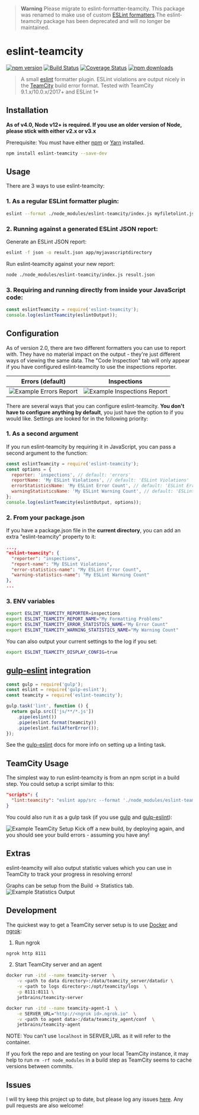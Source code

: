 > **Warning**
> Please migrate to eslint-formatter-teamcity. This package was renamed to make use of custom [ESLint formatters](https://eslint.org/docs/developer-guide/working-with-custom-formatters#packaging-the-custom-formatter).The eslint-teamcity package has been deprecated and will no longer be maintained.

# eslint-teamcity

[![npm version](https://badge.fury.io/js/eslint-teamcity.svg)](https://www.npmjs.com/package/eslint-teamcity)
[![Build Status](https://github.com/andreogle/eslint-teamcity/actions/workflows/continuous-build.yml/badge.svg)](https://github.com/andreogle/eslint-teamcity/actions/workflows/continuous-build.yml)
[![Coverage Status](https://coveralls.io/repos/github/andreogle/eslint-teamcity/badge.svg?branch=main)](https://coveralls.io/github/andreogle/eslint-teamcity?branch=main)
[![npm downloads](https://img.shields.io/npm/dm/eslint-teamcity.svg)](https://www.npmjs.com/package/eslint-teamcity)

> A small [eslint](https://github.com/eslint/eslint) formatter plugin.
ESLint violations are output nicely in the
[TeamCity](https://www.jetbrains.com/teamcity/) build error format. Tested with
TeamCity 9.1.x/10.0.x/2017+ and ESLint 1+

## Installation

**As of v4.0, Node v12+ is required. If you use an older version of Node, please stick with either v2.x or v3.x**

Prerequisite: You must have either [npm](https://docs.npmjs.com/getting-started/installing-node#install-npm--manage-npm-versions) or [Yarn](https://yarnpkg.com/en/docs/install) installed.

```sh
npm install eslint-teamcity --save-dev
```

## Usage

There are 3 ways to use eslint-teamcity:

### 1. As a regular ESLint formatter plugin:

```sh
eslint --format ./node_modules/eslint-teamcity/index.js myfiletolint.js
```

### 2. Running against a generated ESLint JSON report:

Generate an ESLint JSON report:

```sh
eslint -f json -o result.json app/myjavascriptdirectory
```

Run eslint-teamcity against your new report:

```sh
node ./node_modules/eslint-teamcity/index.js result.json
```

### 3. Requiring and running directly from inside your JavaScript code:

```javascript
const eslintTeamcity = require('eslint-teamcity');
console.log(eslintTeamcity(eslintOutput));
```

## Configuration

As of version 2.0, there are two different formatters you can use to report with. They have no material
impact on the output - they're just different ways of viewing the same data. The "Code Inspection" tab will only
appear if you have configured eslint-teamcity to use the inspections reporter.

Errors (default)             |  Inspections
:-------------------------:|:-------------------------:
![Example Errors Report](https://i.imgur.com/3AzQeMy.png)  |  ![Example Inspections Report](https://i.imgur.com/JXzBuaV.png)

There are several ways that you can configure eslint-teamcity. **You don't have to configure anything by default**, you just have the option to if you would like.
Settings are looked for in the following priority:

### 1. As a second argument

If you run eslint-teamcity by requiring it in JavaScript, you can pass a second argument to the function:

```js
const eslintTeamcity = require('eslint-teamcity');
const options = {
  reporter: 'inspections', // default: 'errors'
  reportName: 'My ESLint Violations', // default: 'ESLint Violations'
  errorStatisticsName: 'My ESLint Error Count', // default: 'ESLint Error Count'
  warningStatisticsName: 'My ESLint Warning Count', // default: 'ESLint Warning Count'
};
console.log(eslintTeamcity(eslintOutput, options));
```

### 2. From your package.json

If you have a package.json file in the **current directory**, you can add an extra "eslint-teamcity" property to it:

```json
...,
"eslint-teamcity": {
  "reporter": "inspections",
  "report-name": "My ESLint Violations",
  "error-statistics-name": "My ESLint Error Count",
  "warning-statistics-name": "My ESLint Warning Count"
},
...
```

### 3. ENV variables

```sh
export ESLINT_TEAMCITY_REPORTER=inspections
export ESLINT_TEAMCITY_REPORT_NAME="My Formatting Problems"
export ESLINT_TEAMCITY_ERROR_STATISTICS_NAME="My Error Count"
export ESLINT_TEAMCITY_WARNING_STATISTICS_NAME="My Warning Count"
```

You can also output your current settings to the log if you set:

```sh
export ESLINT_TEAMCITY_DISPLAY_CONFIG=true
```

## [gulp-eslint](https://github.com/adametry/gulp-eslint) integration

```js
const gulp = require('gulp');
const eslint = require('gulp-eslint');
const teamcity = require('eslint-teamcity');

gulp.task('lint', function () {
  return gulp.src(['js/**/*.js'])
    .pipe(eslint())
    .pipe(eslint.format(teamcity))
    .pipe(eslint.failAfterError());
});
```

See the [gulp-eslint](https://github.com/adametry/gulp-eslint#usage) docs for
more info on setting up a linting task.


## TeamCity Usage

The simplest way to run eslint-teamcity is from an npm script in a build step. You could setup a script similar to this:

```json
"scripts": {
  "lint:teamcity": "eslint app/src --format './node_modules/eslint-teamcity/index.js'"
}
```

You could also run it as a gulp task (if you use [gulp](https://github.com/gulpjs/gulp) and [gulp-eslint](https://github.com/adametry/gulp-eslint)):

![Example TeamCity Setup](https://i.imgur.com/R3ypYXu.png)
Kick off a new build, by deploying again, and you should see your build errors - assuming you have any!

## Extras

eslint-teamcity will also output statistic values which you can use in TeamCity to track your progress in resolving errors!

Graphs can be setup from the Build -> Statistics tab.
![Example Statistics Output](http://i.imgur.com/oHbiuZE.png)

## Development

The quickest way to get a TeamCity server setup is to use [Docker](https://www.docker.com) and [ngrok](https://ngrok.com/):

1. Run ngrok

```sh
ngrok http 8111
```

2. Start TeamCity server and an agent

```sh
docker run -itd --name teamcity-server  \
    -v <path to data directory>:/data/teamcity_server/datadir \
    -v <path to logs directory>:/opt/teamcity/logs  \
    -p 8111:8111 \
    jetbrains/teamcity-server

docker run -itd --name teamcity-agent-1  \
    -e SERVER_URL="http://<ngrok id>.ngrok.io"  \
    -v <path to agent data>:/data/teamcity_agent/conf  \
    jetbrains/teamcity-agent
```

NOTE: You can't use `localhost` in SERVER_URL as it will refer to the container.

If you fork the repo and are testing on your local TeamCity instance, it may help to run `rm -rf node_modules` in a
build step as TeamCity seems to cache versions between commits.

## Issues

I will try keep this project up to date, but please log any issues
[here](https://github.com/andreogle/eslint-teamcity/issues).
Any pull requests are also welcome!
